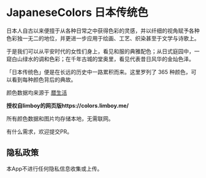 # JapaneseColors 日本传统色
日本人自古以来便擅于从各种日常之中获得色彩的灵感，并以纤细的视角赋予各种色彩独一无二的地位，并更进一步应用于绘画、工艺、织染甚至于文学与诗歌上。

于是我们可以从平安时代的女性们身上，看见和服的典雅配色；从日式庭园中，一窥白山绿水的调和色彩；在千年古城的堂奥里，看见代表昔日风华的金灿色泽。

「日本传统色」便是在长远的历史中一路累积而来。这里罗列了 365 种颜色，可以看到每种颜色背后的典故。

颜色数据均来源于 [暦生活](https://www.543life.com/)

**授权自limboy的网页版https://colors.limboy.me/**

所有颜色数据和图片均存储本地，无需联网。

有什么需求，欢迎提交PR。

## 隐私政策
本App不进行任何隐私信息收集或上传。
